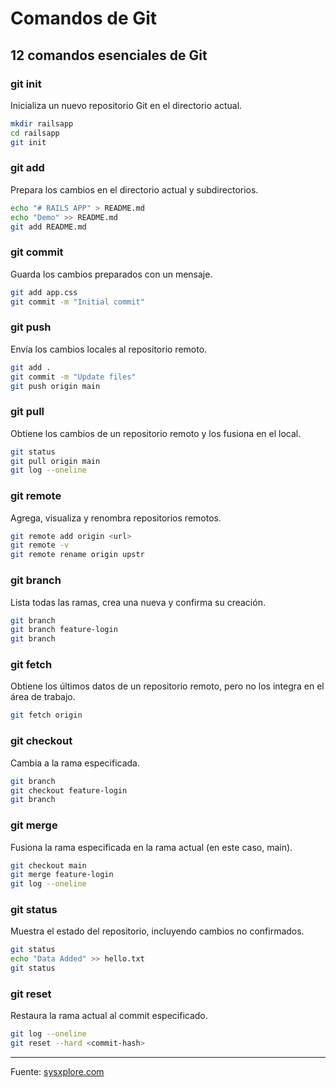 # Comandos de Git

## 12 comandos esenciales de Git

### git init

Inicializa un nuevo repositorio Git en el directorio actual.

```bash
mkdir railsapp
cd railsapp
git init
```

### git add

Prepara los cambios en el directorio actual y subdirectorios.

```bash
echo "# RAILS APP" > README.md
echo "Demo" >> README.md
git add README.md
```

### git commit

Guarda los cambios preparados con un mensaje.

```bash
git add app.css
git commit -m "Initial commit"
```

### git push

Envía los cambios locales al repositorio remoto.

```bash
git add .
git commit -m "Update files"
git push origin main
```

### git pull

Obtiene los cambios de un repositorio remoto y los fusiona en el local.

```bash
git status
git pull origin main
git log --oneline
```

### git remote

Agrega, visualiza y renombra repositorios remotos.

```bash
git remote add origin <url>
git remote -v
git remote rename origin upstr
```

### git branch

Lista todas las ramas, crea una nueva y confirma su creación.

```bash
git branch
git branch feature-login
git branch
```

### git fetch

Obtiene los últimos datos de un repositorio remoto, pero no los integra en el área de trabajo.

```bash
git fetch origin
```

### git checkout

Cambia a la rama especificada.

```bash
git branch
git checkout feature-login
git branch
```

### git merge

Fusiona la rama especificada en la rama actual (en este caso, main).

```bash
git checkout main
git merge feature-login
git log --oneline
```

### git status

Muestra el estado del repositorio, incluyendo cambios no confirmados.

```bash
git status
echo "Data Added" >> hello.txt
git status
```

### git reset

Restaura la rama actual al commit especificado.

```bash
git log --oneline
git reset --hard <commit-hash>
```

---

Fuente: [sysxplore.com](https://sysxplore.com)

